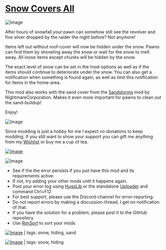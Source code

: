 # [Snow Covers All](https://steamcommunity.com/sharedfiles/filedetails/?id=3380299912)

![Image](https://i.imgur.com/iCj5o7O.png)

After hours of snowfall your pawn can somehow still see the revolver and five silver dropped by the raider the night before?
Not anymore!

Items left out without roof-cover will now be hidden under the snow.
Pawns can find them by shoveling away the snow or wait for the snow to melt away.
All loose items except chunks will be hidden by the snow.

The exact level of snow can be set in the mod-options as well as if the items should continue to deteriorate under the snow.
You can also get a notification when something is found again, as well as limit this notification for items in the home-area.

This mod also works with the sand cover from the [Sandstorms](https://steamcommunity.com/sharedfiles/filedetails/?id=2967158643) mod by NightmareCorporation. Makes it even more important for pawns to clean out the sand-buildup!

Enjoy!

![Image](https://i.imgur.com/Ds0rBAD.png)

Since modding is just a hobby for me I expect no donations to keep modding. If you still want to show your support you can gift me anything from my [Wishlist](https://store.steampowered.com/wishlist/id/Mlie) or buy me a cup of tea.

[![Image](https://i.imgur.com/VWG0yff.png)](https://ko-fi.com/G2G55DDYD)

![Image](https://i.imgur.com/5xwDG6H.png)



-  See if the the error persists if you just have this mod and its requirements active.
-  If not, try adding your other mods until it happens again.
-  Post your error-log using [HugsLib](https://steamcommunity.com/workshop/filedetails/?id=818773962) or the standalone [Uploader](https://steamcommunity.com/sharedfiles/filedetails/?id=2873415404) and command Ctrl+F12
-  For best support, please use the Discord-channel for error-reporting.
-  Do not report errors by making a discussion-thread, I get no notification of that.
-  If you have the solution for a problem, please post it to the GitHub repository.
-  Use [RimSort](https://github.com/RimSort/RimSort/releases/latest) to sort your mods


 
[![Image](https://img.shields.io/github/v/release/emipa606/SnowCoversAll?label=latest%20version&style=plastic&labelColor=0070cd&color=white)](https://steamcommunity.com/sharedfiles/filedetails/changelog/) | tags: snow,  hiding, sand 

[![Image](https://img.shields.io/github/v/release/emipa606/SnowCoversAll?label=latest%20version&style=plastic&labelColor=0070cd&color=white)](https://steamcommunity.com/sharedfiles/filedetails/changelog/3380299912) | tags: snow,  hiding
